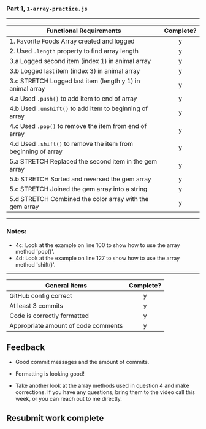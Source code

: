 ### Part 1, `1-array-practice.js`

---

| Functional Requirements                                        | Complete? |
| -------------------------------------------------------------- | :-------: |
| 1. Favorite Foods Array created and logged                     |     y     |
| 2. Used `.length` property to find array length                |     y     |
| 3.a Logged second item (index 1) in animal array               |     y     |
| 3.b Logged last item (index 3) in animal array                 |     y     |
| 3.c STRETCH Logged last item (length y 1) in animal array      |     y     |
| 4.a Used `.push()` to add item to end of array                 |     y     |
| 4.b Used `.unshift()` to add item to beginning of array        |     y     |
| 4.c Used `.pop()` to remove the item from end of array         |     y     |
| 4.d Used `.shift()` to remove the item from beginning of array |     y     |
| 5.a STRETCH Replaced the second item in the gem array          |     y     |
| 5.b STRETCH Sorted and reversed the gem array                  |     y     |
| 5.c STRETCH Joined the gem array into a string                 |     y     |
| 5.d STRETCH Combined the color array with the gem array        |     y     |

---

### Notes:

- 4c: Look at the example on line 100 to show how to use the array method 'pop()'.
- 4d: Look at the example on line 127 to show how to use the array method 'shift()'.

---

| General Items                       | Complete? |
| ----------------------------------- | :-------: |
| GitHub config correct               |     y     |
| At least 3 commits                  |     y     |
| Code is correctly formatted         |     y     |
| Appropriate amount of code comments |     y     |

## Feedback

- Good commit messages and the amount of commits.

- Formatting is looking good!

- Take another look at the array methods used in question 4 and make corrections. If you have any questions, bring them to the video call this week, or you can reach out to me directly.

## Resubmit work complete
